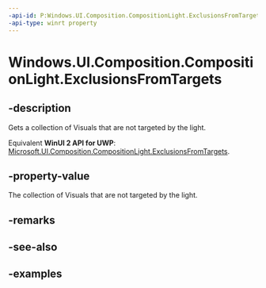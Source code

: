 ```yaml
---
-api-id: P:Windows.UI.Composition.CompositionLight.ExclusionsFromTargets
-api-type: winrt property
---
```


<!-- Property syntax.
public VisualUnorderedCollection ExclusionsFromTargets { get; }
-->

# Windows.UI.Composition.CompositionLight.ExclusionsFromTargets

## -description

Gets a collection of Visuals that are not targeted by the light.

Equivalent **WinUI 2 API for UWP**: [Microsoft.UI.Composition.CompositionLight.ExclusionsFromTargets](/windows/winui/api/microsoft.ui.composition.compositionlight.exclusionsfromtargets).

## -property-value

The collection of Visuals that are not targeted by the light.

## -remarks

## -see-also

## -examples

